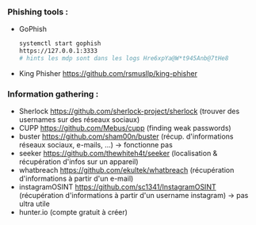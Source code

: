 ### Phishing tools : 

- GoPhish

  ```sh
  systemctl start gophish 
  https://127.0.0.1:3333 
  # hints les mdp sont dans les logs Hre6xpYa@W*t945Anb@7tHe8
  ```

  

- King Phisher https://github.com/rsmusllp/king-phisher

### Information gathering : 

- Sherlock https://github.com/sherlock-project/sherlock (trouver des usernames sur des réseaux sociaux)
- CUPP https://github.com/Mebus/cupp (finding weak passwords)
- buster https://github.com/sham00n/buster (récup. d'informations réseaux sociaux, e-mails, ...) -> fonctionne pas
- seeker https://github.com/thewhiteh4t/seeker (localisation & récupération d'infos sur un appareil)
- whatbreach https://github.com/ekultek/whatbreach (récupération d'informations à partir d'un e-mail)
- instagramOSINT https://github.com/sc1341/InstagramOSINT (récupération d'informations à partir d'un username instagram) -> pas ultra utile 
- hunter.io (compte gratuit à créer)

